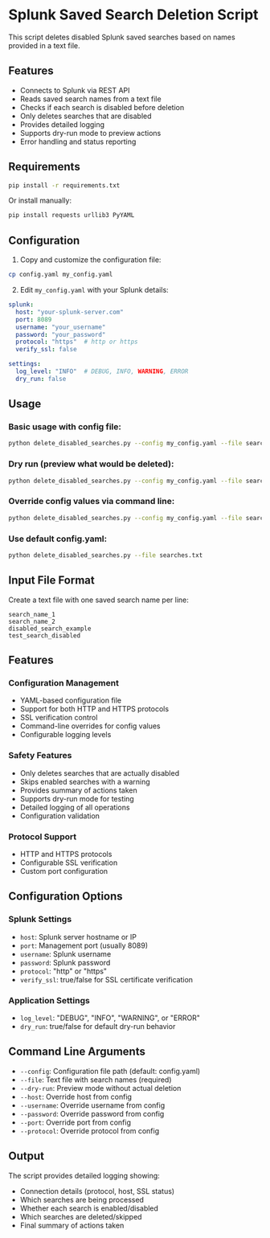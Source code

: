 # Splunk Saved Search Deletion Script

This script deletes disabled Splunk saved searches based on names provided in a text file.

## Features

- Connects to Splunk via REST API
- Reads saved search names from a text file
- Checks if each search is disabled before deletion
- Only deletes searches that are disabled
- Provides detailed logging
- Supports dry-run mode to preview actions
- Error handling and status reporting

## Requirements

```bash
pip install -r requirements.txt
```

Or install manually:
```bash
pip install requests urllib3 PyYAML
```

## Configuration

1. Copy and customize the configuration file:
```bash
cp config.yaml my_config.yaml
```

2. Edit `my_config.yaml` with your Splunk details:
```yaml
splunk:
  host: "your-splunk-server.com"
  port: 8089
  username: "your_username"
  password: "your_password"
  protocol: "https"  # http or https
  verify_ssl: false

settings:
  log_level: "INFO"  # DEBUG, INFO, WARNING, ERROR
  dry_run: false
```

## Usage

### Basic usage with config file:
```bash
python delete_disabled_searches.py --config my_config.yaml --file searches.txt
```

### Dry run (preview what would be deleted):
```bash
python delete_disabled_searches.py --config my_config.yaml --file searches.txt --dry-run
```

### Override config values via command line:
```bash
python delete_disabled_searches.py --config my_config.yaml --file searches.txt --host different-server.com --protocol http
```

### Use default config.yaml:
```bash
python delete_disabled_searches.py --file searches.txt
```

## Input File Format

Create a text file with one saved search name per line:
```
search_name_1
search_name_2
disabled_search_example
test_search_disabled
```

## Features

### Configuration Management
- YAML-based configuration file
- Support for both HTTP and HTTPS protocols
- SSL verification control
- Command-line overrides for config values
- Configurable logging levels

### Safety Features
- Only deletes searches that are actually disabled
- Skips enabled searches with a warning
- Provides summary of actions taken
- Supports dry-run mode for testing
- Detailed logging of all operations
- Configuration validation

### Protocol Support
- HTTP and HTTPS protocols
- Configurable SSL verification
- Custom port configuration

## Configuration Options

### Splunk Settings
- `host`: Splunk server hostname or IP
- `port`: Management port (usually 8089)
- `username`: Splunk username
- `password`: Splunk password
- `protocol`: "http" or "https"
- `verify_ssl`: true/false for SSL certificate verification

### Application Settings
- `log_level`: "DEBUG", "INFO", "WARNING", or "ERROR"
- `dry_run`: true/false for default dry-run behavior

## Command Line Arguments

- `--config`: Configuration file path (default: config.yaml)
- `--file`: Text file with search names (required)
- `--dry-run`: Preview mode without actual deletion
- `--host`: Override host from config
- `--username`: Override username from config
- `--password`: Override password from config
- `--port`: Override port from config
- `--protocol`: Override protocol from config

## Output

The script provides detailed logging showing:
- Connection details (protocol, host, SSL status)
- Which searches are being processed
- Whether each search is enabled/disabled
- Which searches are deleted/skipped
- Final summary of actions taken
